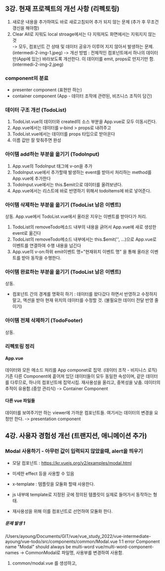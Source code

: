 ## 3강. 현재 프로젝트의 개선 사항 (리펙토링)
1) 새로운 내용을 추가하여도 바로 새로고침되어 추가 되지 않는 문제 (추가 후 무조건 갱신을 해야함)   
2) Clear All로 지워도 local stroage에서는 다 지워져도 화면에서는 지워지지 않는 것   
-> 모두, 컴포넌트 간 상태 및 데이터 공유가 이루어 지지 않아서 발생하는 문제. (intermedi-2-img-1.jpeg)
-> 개선 방법 : 전체적인 컴포넌트에서 하나의 데이터만(App에 있는) 바라보도록 개선한다. 
   이 데이터를 emit, props로 만지기만 함. (intermedi-2-img-2.jpeg)

### component의 분료
- presenter component (표현만 하는)
- container component (App - 데이터 조작에 관련된, 비즈니스 조직이 담긴)

### 데이터 구조 개선 (TodoList)
1) TodoList.vue의 데이터와 created의 소스 부분을 App.vue로 모두 이동시킨다.
2) App.vue에서는 데이터를 v-bind > props로 내려주고
3) TodoList.vue에서는 데이터를 props 타입으로 받아온다
4) 이름 값만 잘 맞춰주면 완성

### 아이템 add하는 부분을 옮기기 (TodoInput)
1) App.vue의 TodoInput 태그에 v-on을 추가
2) TodoInput.vue에서 추가할때 발생하는 event를 받아서 처리하는 method를 App.vue에 추가한다
3) TodoInput.vue에서는 this.$emit으로 데이터를 올려보낸다.
4) App.vue에서는 리스트에 바로 반영하기 위해서 todoItems에 바로 넣어준다.

### 아이템 삭제하는 부분을 옮기기 (TodoList 남은 이벤트)
상동. App.vue에서 TodoList.vue에서 올라온 지우는 이벤트를 받아다가 처리.
1) TodoList의 removeTodo메소드 내부의 내용을 긁어서 App.vue에 새로 생성한 event로 옮긴다
2) TodoList의 removeTodo메소드 내부에서는 this.$emit('', ...)으로 App.vue로 이벤트를 연결하여 수행 내용을 넘긴다
3) App.vue의 v-on:하위 emit이벤트 명="현재위치 이벤트 명" 을 통해 올라온 이벤트를 받아 동작을 수행한다.

### 아이템 완료하는 부분을 옮기기 (TodoList 남은 이벤트)
상동.
* 컴포넌트 간의 경계를 명확히 하기 : 데이터를 왔다갔다 하면서 반영하고 수정하지 말고, 액션을 받아 현재 위치의 데이터를 수정할 것. (불필요한 데이터 전달 반영 줄이기)

### 아이템 전체 삭제하기 (TodoFooter)
상동.

### 리펙토링 정리
#### App.vue 
데이터와 모든 메소드 처리를 App componet로 집약. (데이터 조작 - 비지니스 로직)
기존 다른 Component에 흩어져 있던 데이터들이 모두 동일한 속성이며, 같은 데이터를 다루므로, 하나의 컴포넌트에 집약시킴. 
재사용성을 올리고, 중복성을 낮춤. 데이터의 추적이 유용함.(중앙 관리식)
-> Container Component

#### 다른 vue 파일들
데이터를 보여주기만 하는 viewer에 가까운 컴포넌트들. 여기서는 데이터의 변경을 요청만 한다.
-> presentation component



## 4강. 사용자 경험성 개선 (트랜지션, 애니메이션 추가)

### Modal 사용하기 - 아무런 값이 입력되지 않았을때, alert을 띄우기 
- 모달 컴포넌트 : https://kr.vuejs.org/v2/examples/modal.html
- 미세한 effect 등을 사용할 수 있음

- x-template : 템플릿을 모듈화 할때 사용한다.
- js 내부에 template로 지정된 곳에 정의된 템플릿이 실제로 들어가서 동작하는 형태.
- 재사용성을 위해 이를 컴포넌트로 선언하여 모듈화 한다.

##### 문제 발생 1
/Users/ayoung/Documents/GIT/vue/vue_study_2022/vue-intermediate-ayoung/vue-todo/src/components/common/Modal.vue
  1:1  error  Component name "Modal" should always be multi-word  vue/multi-word-component-names
-> CommonModal로 파일명, 사용부를 변경하여 사용함.

1) common/modal.vue 를 생성하고, <script/> 하위에 <template/> 내용을 붙여 넣는다. css도 다 들고 온다.
2) TodoInput.vue의 script에 modal을 import하고 component로 선언한다.
3) TodoInput.vue의 template에 모달 html을 추가한다.(실제 사용되는 부분)- 여기서 명명 에러 발생.
4) TodoInput.vue의 scripot에 showModal data를 추가한다.

#### * slot : 특정 component의 일부 ui를 재사용 할 수 있는 기능.
- 이미 정의된 template의 html tag는 바꾸기가 어렵지만, slot을 통해서 특정 부분을 재정의 할 수가 있다.
- 모달 내의 슬롯으로 지정된 부분은 상위 컴포넌트에서 호출하여 재정의 할 수 있다.

##### 문제 발생 2 (https://www.inflearn.com/questions/282278)
ERROR in [eslint] 
/Users/ayoung/Documents/GIT/vue/vue_study_2022/vue-intermediate-ayoung/vue-todo/src/components/TodoInput.vue
  13:11  error  `slot` attributes are deprecated  vue/no-deprecated-slot-attribute
-> https://vuejs.org/guide/components/slots.html#named-slots
-> <template v-slot:header/> 의 형태로 사용할것.
-> h3 태그를 사용할 수 없으므로, span tag로 변경하여 css가 적용되도록 함.

#### 퀴즈 : 똑같은 방법으로 사용할것.
   <template v-slot:header> 경고장을 드립니다. </template>
   <template v-slot:body> 당신은 빈 값을 입력하였습니다!!! </template>
   <template v-slot:footer> - 천사소녀 네티 - </template>

- footer의 버튼을 옮기기 : 
- slot:header 변경부에 버튼을 추가하고, css를 입힌다.
- 그리고 [* 축약형 : @click == v-on:click ] 을 사용하여 모달을 닫도록, showModal = false로 변경한다.


### Transitions : List에 Effect 넣기. (트랜지션, 애니메이션)
- https://kr.vuejs.org/v2/guide/transitions.html
- 구현 관점 : 간단한 effect를 바로바로 추가 할 수 있어서 편하다.

- 딱 이 두가지로 구성된다.
1) name : name에 지정한 transition class에 따라서 transition이 지정이 된다. (css와 바로 연관되는 속성)
2) tag : html의 tag를 의미. 이 해당 tag에 transition을 넣겠다는 의미.

#### list transitions
- https://kr.vuejs.org/v2/guide/transitions.html#%EB%A6%AC%EC%8A%A4%ED%8A%B8-%ED%8A%B8%EB%9E%9C%EC%A7%80%EC%85%98
- css를 긁어와 TodoList.vue의 css에 추가하기.
- template에서 transition-group을 지정하여 사용하기.

- 트랜지션 클래스 첨부 이미지 (intermedi-2-img-3.png)



## 강의 중간 정리
1) 뷰 cli를 이용한 프로젝트 구성 방법 : 당시엔 안정적 저번인 2.9버전을 사용하여 강의는 구현함. 나는 5버전을 사용.
2) 컴포넌트 기반 설계 방법 : container component, trasition component등 기능별 분리하여 설계하는 방법.
3) 컴포넌트 구조화 및 컴포넌트 통신 방법 : props, emit 등을 사용하여 리펙토링을 통해 구현.

4) ES6을 이용한 효율적이고 간결한 뷰 코딩 방법
5) Vuex를 이용한 상태관리의 이해 및 적용 방법